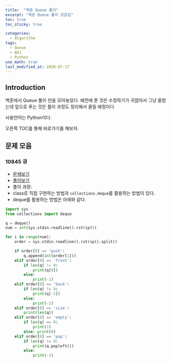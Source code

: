 ```yaml
---
title:  "백준 Queue 풀이"
excerpt: "백준 Queue 풀이 모음집"
toc: true
toc_sticky: true

categories:
  - Algorithm
tags:
  - Queue
  - BOJ
  - Python
use_math: true
last_modified_at: 2020-07-17
---
```


## Introduction

백준에서 Queue 풀이 만을 모아놓았다. 예전에 푼 것은 수정하기가 귀찮아서 그냥 올렸는데 앞으로 푸는 것은 풀이 과정도 정리해서 올릴 예정이다. 

사용언어는 Python이다. 

오른쪽 TOC를 통해 바로가기를 해보자.

## 문제 모음

### 10845 큐

- [문제보기](https://www.acmicpc.net/problem/10845)   
- [풀이보기](https://github.com/InhyeokYoo/BOJ_Algorithm/blob/master/Stack/10845.py)
- 풀이 과정:
- class로 직접 구현하는 방법과 `collections.deque`를 활용하는 방법이 있다.
- deque를 활용하는 방법은 아래와 같다.

```python
import sys
from collections import deque

q = deque()
num = int(sys.stdin.readline().rstrip())

for i in range(num):
    order = sys.stdin.readline().rstrip().split()

    if order[0] == 'push':
        q.append(int(order[1]))
    elif order[0] == 'front':
        if len(q) != 0:
            print(q[0])
        else:
            print(-1)
    elif order[0] == 'back':
        if len(q) != 0:
            print(q[-1])
        else:
            print(-1)
    elif order[0] == 'size':
        print(len(q))
    elif order[0] == 'empty':
        if len(q) == 0:
            print(1)
        else: print(0)
    elif order[0] == 'pop':
        if len(q) != 0:
            print(q.popleft())
        else:
            print(-1)
```

